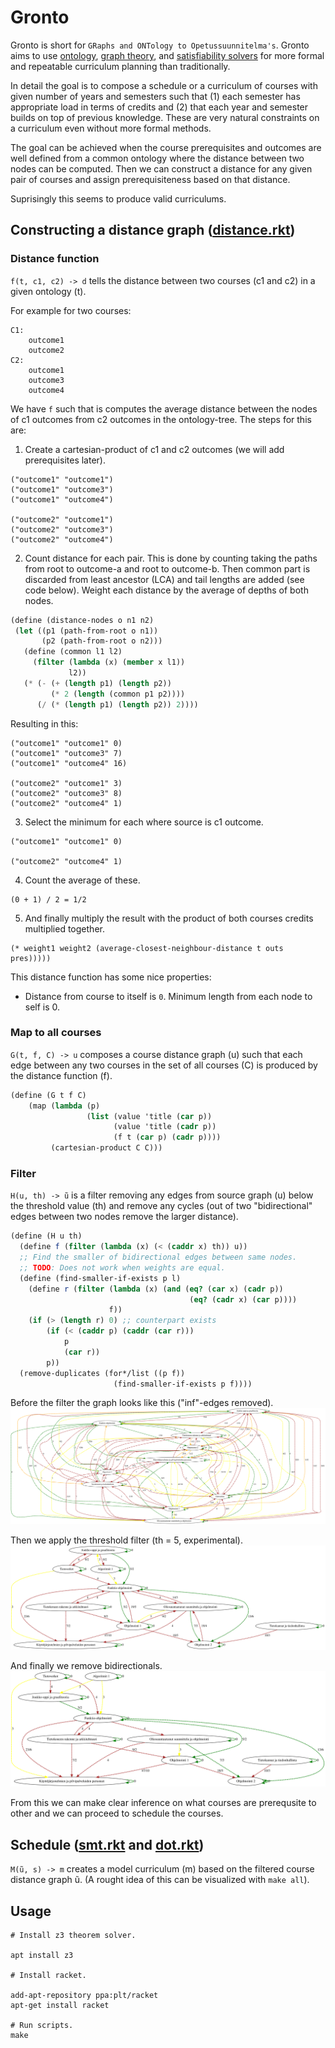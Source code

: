 # Gronto

Gronto is short for `GRaphs and ONTology to Opetussuunnitelma's`. Gronto aims to
use [ontology](https://en.wikipedia.org/wiki/Ontology_(information_science)), [graph theory](https://en.wikipedia.org/wiki/Graph_theory), and [satisfiability solvers](https://en.wikipedia.org/wiki/Satisfiability_modulo_theories)
for more formal and repeatable curriculum planning than traditionally.

In detail the goal is to compose a schedule or a curriculum of courses with
given number of years and semesters such that (1) each semester has appropriate 
load in terms of credits and (2) that each year and semester builds on top of 
previous knowledge. These are very natural constraints on a curriculum even 
without more formal methods.

The goal can be achieved when the course prerequisites and outcomes are well
defined from a common ontology where the distance between two nodes can be computed.
Then we can construct a distance for any given pair of courses and assign
prerequisiteness based on that distance.

Suprisingly this seems to produce valid curriculums.

## Constructing a distance graph ([distance.rkt](src/distance.rkt))

### Distance function

`f(t, c1, c2) -> d` tells the distance between two courses (c1 and c2) in a given
ontology (t).

For example for two courses:

```
C1:
    outcome1
    outcome2
C2:
    outcome1
    outcome3
    outcome4
```

We have `f` such that is computes the average distance between the nodes of
c1 outcomes from c2 outcomes in the ontology-tree. The steps for this are:

 1. Create a cartesian-product of c1 and c2 outcomes (we will add prerequisites later).
 ```
 ("outcome1" "outcome1")
 ("outcome1" "outcome3")
 ("outcome1" "outcome4")

 ("outcome2" "outcome1")
 ("outcome2" "outcome3")
 ("outcome2" "outcome4")
 ```

 2. Count distance for each pair. This is done by counting taking the paths from
 root to outcome-a and root to outcome-b. Then common part is discarded from least
 ancestor (LCA) and tail lengths are added (see code below). Weight each distance
 by the average of depths of both nodes.

 ```scheme
(define (distance-nodes o n1 n2)
  (let ((p1 (path-from-root o n1))
        (p2 (path-from-root o n2)))
    (define (common l1 l2)
      (filter (lambda (x) (member x l1))
              l2))
    (* (- (+ (length p1) (length p2))
          (* 2 (length (common p1 p2))))
       (/ (* (length p1) (length p2)) 2))))
```

 Resulting in this:
 ```
 ("outcome1" "outcome1" 0)
 ("outcome1" "outcome3" 7)
 ("outcome1" "outcome4" 16)

 ("outcome2" "outcome1" 3)
 ("outcome2" "outcome3" 8)
 ("outcome2" "outcome4" 1)
 ```

 3. Select the minimum for each where source is c1 outcome.
 ```
 ("outcome1" "outcome1" 0)

 ("outcome2" "outcome4" 1)
 ```

 4. Count the average of these.
 ```
 (0 + 1) / 2 = 1/2
 ```

 5. And finally multiply the result with the product of both courses credits
multiplied together.

```
(* weight1 weight2 (average-closest-neighbour-distance t outs pres)))))
```

This distance function has some nice properties:

- Distance from course to itself is `0`. Minimum length from each node to self is 0.

### Map to all courses

`G(t, f, C) -> u` composes a course distance graph (u) such that each edge
between any two courses in the set of all courses (C) is produced by the distance
function (f).

```scheme
(define (G t f C)
    (map (lambda (p)
                 (list (value 'title (car p))
                       (value 'title (cadr p))
                       (f t (car p) (cadr p))))
         (cartesian-product C C)))
```

### Filter

`H(u, th) -> ũ` is a filter removing any edges from source graph (u) below the
threshold value (th) and remove any cycles (out of two "bidirectional" edges
between two nodes remove the larger distance).

```scheme
(define (H u th)
  (define f (filter (lambda (x) (< (caddr x) th)) u))
  ;; Find the smaller of bidirectional edges between same nodes.
  ;; TODO: Does not work when weights are equal.
  (define (find-smaller-if-exists p l)
    (define r (filter (lambda (x) (and (eq? (car x) (cadr p))
                                        (eq? (cadr x) (car p))))
                      f))
    (if (> (length r) 0) ;; counterpart exists
        (if (< (caddr p) (caddr (car r)))
            p
            (car r))
        p))
  (remove-duplicates (for*/list ((p f))
                       (find-smaller-if-exists p f))))
```

Before the filter the graph looks like this ("inf"-edges removed).
![images/graph-no-filter.svg](images/graph-no-filter.svg)

Then we apply the threshold filter (th = 5, experimental).
![images/graph-th-filter.svg](images/graph-th-filter.svg)

And finally we remove bidirectionals.
![images/graph-th-filter-and-acyclic.svg](images/graph-th-filter-and-acyclic.svg)

From this we can make clear inference on what courses are prerequsite to other
and we can proceed to schedule the courses.

## Schedule ([smt.rkt](src/smt.rkt) and [dot.rkt](src/dot.rkt))

`M(ũ, s) -> m` creates a model curriculum (m) based on the filtered course
distance graph ũ. (A rought idea of this can be visualized with `make all`).

## Usage

```
# Install z3 theorem solver.

apt install z3

# Install racket.

add-apt-repository ppa:plt/racket
apt-get install racket

# Run scripts.
make
```
